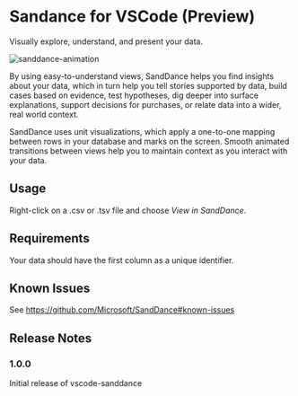 # Sandance for VSCode (Preview)

Visually explore, understand, and present your data.

![sanddance-animation](https://user-images.githubusercontent.com/11507384/54236654-52d42800-44d1-11e9-859e-6c5d297a46d2.gif)

By using easy-to-understand views, SandDance helps you find insights about your data, which in turn help you tell stories supported by data, build cases based on evidence, test hypotheses, dig deeper into surface explanations, support decisions for purchases, or relate data into a wider, real world context.

SandDance uses unit visualizations, which apply a one-to-one mapping between rows in your database and marks on the screen.
Smooth animated transitions between views help you to maintain context as you interact with your data.

## Usage

Right-click on a .csv or .tsv file and choose *View in SandDance*.

## Requirements

Your data should have the first column as a unique identifier.

## Known Issues

See https://github.com/Microsoft/SandDance#known-issues

## Release Notes

### 1.0.0

Initial release of vscode-sanddance
